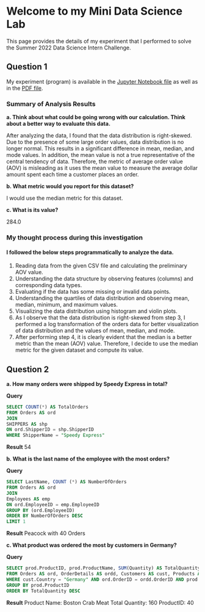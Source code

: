 # Welcome to my Mini Data Science Lab
This page provides the details of my experiment that I performed to solve the Summer 2022 Data Science Intern Challenge.

## Question 1
My experiment (program) is available in the [Jupyter Notebook file](https://github.com/Rijul5/DS-Challenger/blob/main/Challenger%20Notebook.ipynb) as well as in the [PDF file](https://github.com/Rijul5/DS-Challenger/blob/main/Challenger%20Notebook.pdf).

### Summary of Analysis Results
**a.  Think about what could be going wrong with our calculation. Think about a better way to evaluate this data.**

After analyzing the data, I found that the data distribution is right-skewed. Due to the presence of some large order values, data distribution is no longer normal. This results in a significant difference in mean, median, and mode values. In addition, the mean value is not a true representative of the central tendency of data. Therefore, the metric of average order value (AOV) is misleading as it uses the mean value to measure the average dollar amount spent each time a customer places an order.

**b. What metric would you report for this dataset?**

I would use the median metric for this dataset.

**c.  What is its value?**

284.0

### My thought process during this investigation

#### I followed the below steps programmatically to analyze the data.

1. Reading data from the given CSV file and calculating the preliminary AOV value.
2. Understanding the data structure by observing features (columns) and corresponding data types.
3. Evaluating if the data has some missing or invalid data points.
4. Understanding the quartiles of data distribution and observing mean, median, minimum, and maximum values.
5. Visualizing the data distribution using histogram and violin plots.
6. As I observe that the data distribution is right-skewed from step 3, I performed a log transformation of the orders data for better visualization of data distribution and the values of mean, median, and mode.
7. After performing step 4, it is clearly evident that the median is a better metric than the mean (AOV) value. Therefore, I decide to use the median metric for the given dataset and compute its value.

## Question 2
**a. How many orders were shipped by Speedy Express in total?**

__Query__
```SQL
SELECT COUNT(*) AS TotalOrders
FROM Orders AS ord 
JOIN 
SHIPPERS AS shp 
ON ord.ShipperID = shp.ShipperID
WHERE ShipperName = "Speedy Express"
```

__Result__
54


**b. What is the last name of the employee with the most orders?**

__Query__
```SQL
SELECT LastName, COUNT (*) AS NumberOfOrders
FROM Orders AS ord
JOIN
Employees AS emp
ON ord.EmployeeID = emp.EmployeeID
GROUP BY (ord.EmployeeID)
ORDER BY NumberOfOrders DESC
LIMIT 1
```

__Result__
Peacock with 40 Orders

**c. What product was ordered the most by customers in Germany?**

__Query__
```SQL
SELECT prod.ProductID, prod.ProductName, SUM(Quantity) AS TotalQuantity
FROM Orders AS ord, OrderDetails AS ordd, Customers AS cust, Products AS prod
WHERE cust.Country = "Germany" AND ord.OrderID = ordd.OrderID AND prod.ProductID = ordd.ProductID AND ord.CustomerID = cust.CustomerID
GROUP BY prod.ProductID
ORDER BY TotalQuantity DESC
```

__Result__
Product Name: Boston Crab Meat
Total Quantity: 160
ProductID: 40

